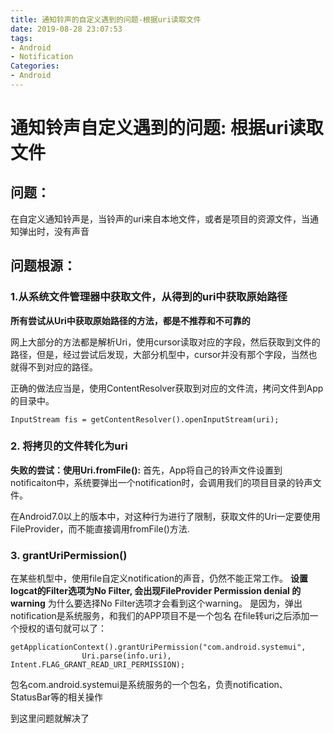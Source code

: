 ```yaml
---
title: 通知铃声的自定义遇到的问题-根据uri读取文件
date: 2019-08-28 23:07:53
tags:
- Android
- Notification
Categories:
- Android
---
```


# 通知铃声自定义遇到的问题: 根据uri读取文件

## 问题：
在自定义通知铃声是，当铃声的uri来自本地文件，或者是项目的资源文件，当通知弹出时，没有声音

## 问题根源：
### 1.从系统文件管理器中获取文件，从得到的uri中获取原始路径

**所有尝试从Uri中获取原始路径的方法，都是不推荐和不可靠的**

网上大部分的方法都是解析Uri，使用cursor读取对应的字段，然后获取到文件的路径，但是，经过尝试后发现，大部分机型中，cursor并没有那个字段，当然也就得不到对应的路径。

正确的做法应当是，使用ContentResolver获取到对应的文件流，拷问文件到App的目录中。

```
InputStream fis = getContentResolver().openInputStream(uri);
```

### 2. 将拷贝的文件转化为uri

**失败的尝试：使用Uri.fromFile():**
首先，App将自己的铃声文件设置到notificaiton中，系统要弹出一个notification时，会调用我们的项目目录的铃声文件。

在Android7.0以上的版本中，对这种行为进行了限制，获取文件的Uri一定要使用FileProvider，而不能直接调用fromFile()方法.

### 3. grantUriPermission()

在某些机型中，使用file自定义notification的声音，仍然不能正常工作。
**设置logcat的Filter选项为No Filter, 会出现FileProvider Permission denial 的 warning**
为什么要选择No Filter选项才会看到这个warning。
是因为，弹出notification是系统服务，和我们的APP项目不是一个包名
在file转uri之后添加一个授权的语句就可以了：
```
getApplicationContext().grantUriPermission("com.android.systemui",
                Uri.parse(info.uri), Intent.FLAG_GRANT_READ_URI_PERMISSION);
```
包名com.android.systemui是系统服务的一个包名，负责notification、StatusBar等的相关操作

到这里问题就解决了
